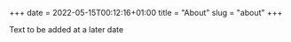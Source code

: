 +++ 
date = 2022-05-15T00:12:16+01:00
title = "About"
slug = "about" 
+++

Text to be added at a later date